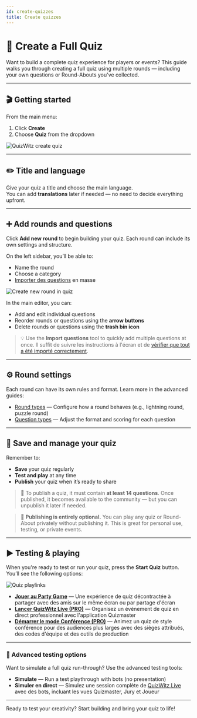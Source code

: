 ```yaml
---
id: create-quizzes
title: Create quizzes
---
```


# 🧠 Create a Full Quiz

Want to build a complete quiz experience for players or events? This guide walks you through creating a full quiz using multiple rounds — including your own questions or Round-Abouts you've collected.

---

## 🎬 Getting started

From the main menu:

1. Click **Create**
2. Choose **Quiz** from the dropdown

![QuizWitz create quiz](/images/create-quiz.png)

---

## ✏️ Title and language

Give your quiz a title and choose the main language.\
You can add **translations** later if needed — no need to decide everything upfront.

---

## ➕ Add rounds and questions

Click **Add new round** to begin building your quiz. Each round can include its own settings and structure.

On the left sidebar, you’ll be able to:

- Name the round
- Choose a category
- [Importer des questions](../editor/015-importing-questions.md) en masse

![Create new round in quiz](/images/quiz-add-round.png)

In the main editor, you can:

- Add and edit individual questions
- Reorder rounds or questions using the **arrow buttons**
- Delete rounds or questions using the **trash bin icon**

> 💡 Use the **Import questions** tool to quickly add multiple questions at once. Il suffit de suivre les instructions à l'écran et de [vérifier que tout a été importé correctement](../editor/015-importing-questions.md).

---

## ⚙️ Round settings

Each round can have its own rules and format. Learn more in the advanced guides:

- [Round types](../round-types/000-round-types.md) — Configure how a round behaves (e.g., lightning round, puzzle round)
- [Question types](../question-types/000-question-types.md) — Adjust the format and scoring for each question

---

## 💾 Save and manage your quiz

Remember to:

- **Save** your quiz regularly
- **Test and play** at any time
- **Publish** your quiz when it’s ready to share

> 📢 To publish a quiz, it must contain **at least 14 questions**. Once published, it becomes available to the community — but you can unpublish it later if needed.

> 📝 **Publishing is entirely optional.** You can play any quiz or Round-About privately without publishing it. This is great for personal use, testing, or private events.

---

## ▶️ Testing & playing

When you're ready to test or run your quiz, press the **Start Quiz** button. You’ll see the following options:

![Quiz playlinks](/images/quiz-playlinks.png)

- **[Jouer au Party Game](../players/001-playing-quizwitz.md)** — Une expérience de quiz décontractée à partager avec des amis sur le même écran ou par partage d'écran
- **[Lancer QuizWitz Live (PRO)](../quizmaster/001-introduction.md)** — Organisez un événement de quiz en direct professionnel avec l'application Quizmaster
- **[Démarrer le mode Conférence (PRO)](../tutorials/050-conference-booth.md)** — Animez un quiz de style conférence pour des audiences plus larges avec des sièges attribués, des codes d'équipe et des outils de production

---

### 🧪 Advanced testing options

Want to simulate a full quiz run-through? Use the advanced testing tools:

- **Simulate** — Run a test playthrough with bots (no presentation)
- **Simuler en direct** — Simulez une session complète de [QuizWitz Live](../quizmaster/001-introduction.md) avec des bots, incluant les vues Quizmaster, Jury et Joueur

---

Ready to test your creativity? Start building and bring your quiz to life!
